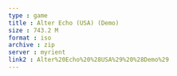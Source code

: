 ```yaml
---
type : game
title : Alter Echo (USA) (Demo)
size : 743.2 M
format : iso
archive : zip
server : myrient
link2 : Alter%20Echo%20%28USA%29%20%28Demo%29
---
```

